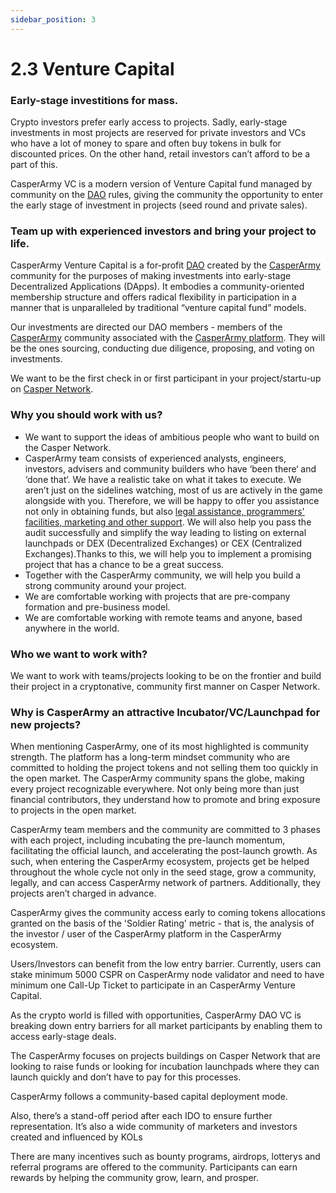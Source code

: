 ```yaml
---
sidebar_position: 3
---
```


# 2.3 Venture Capital

### Early-stage investitions for mass.

Crypto investors prefer early access to projects. Sadly, early-stage investments in most projects are reserved for private investors and VCs who have a lot of money to spare and often buy tokens in bulk for discounted prices. On the other hand, retail investors can’t afford to be a part of this.

CasperArmy VC is a modern version of Venture Capital fund managed  by community on the <a href="https://docs.casperarmy.org/docs/PRODUCTS%20AND%20SERVICES/2.2%20DAO">DAO</a> rules, giving the community the opportunity to enter the early stage of investment in projects (seed round and private sales).

### Team up with experienced investors and bring your project to life.

CasperArmy Venture Capital is a for-profit <a href="https://docs.casperarmy.org/docs/PRODUCTS%20AND%20SERVICES/2.2%20DAO">DAO</a> created by the <a href="https://docs.casperarmy.org/docs/what-is-casperarmy/1.1-Description">CasperArmy</a> community for the purposes of making investments into early-stage Decentralized Applications (DApps). It embodies a community-oriented membership structure and offers radical flexibility in participation in a manner that is unparalleled by traditional “venture capital fund” models.

Our investments are directed our DAO members - members of the <a href="https://docs.casperarmy.org/docs/what-is-casperarmy/1.1-Description">CasperArmy</a> community associated with the <a href="https://casper.army">CasperArmy platform</a>. They will be the ones sourcing, conducting due diligence, proposing, and voting on investments.

We want to be the first check in or first participant in your project/startu-up on <a href="https://casper.network">Casper Network</a>.

### Why you should work with us?

- We want to support the ideas of ambitious people who want to build on the Casper Network.
- CasperArmy team consists of experienced analysts, engineers, investors, advisers and community builders who have ‘been there‘ and ‘done that‘. We have a realistic take on what it takes to execute. We aren’t just on the sidelines watching, most of us are actively in the game alongside with you. Therefore, we will be happy to offer you assistance not only in obtaining funds, but also <a href="https://docs.casperarmy.org/docs/PRODUCTS%20AND%20SERVICES/2.5%20Development%20Assistance">legal assistance, programmers' facilities, marketing and other support</a>. We will also help you pass the audit successfully and simplify the way leading to listing on external launchpads or DEX (Decentralized Exchanges) or CEX (Centralized Exchanges).Thanks to this, we will help you to implement a promising project that has a chance to be a great success.
- Together with the CasperArmy community, we will help you build a strong community around your project.
- We are comfortable working with projects that are pre-company formation and pre-business model.
- We are comfortable working with remote teams and anyone, based anywhere in the world.

### Who we want to work with?

We want to work with teams/projects looking to be on the frontier and build their project in a cryptonative, community first manner on Casper Network.

### Why is CasperArmy an attractive Incubator/VC/Launchpad for new projects?

When mentioning CasperArmy, one of its most highlighted is community strength.
The platform has a long-term mindset community who are committed to holding the project tokens and not selling them too quickly in the open market.
The CasperArmy community spans the globe, making every project recognizable everywhere.
Not only being more than just financial contributors, they understand how to promote and bring exposure to projects in the open market.

CasperArmy team members and the community are committed to 3 phases with each project, including incubating the pre-launch momentum, facilitating the official launch, and accelerating the post-launch growth.
As such, when entering the CasperArmy ecosystem, projects get be helped throughout the whole cycle not only in the seed stage, grow a community, legally, and can access CasperArmy network of partners. Additionally, they projects aren’t charged in advance.

CasperArmy gives the community access early to coming tokens allocations granted on the basis of the 'Soldier Rating' metric - that is, the analysis of the investor / user of the CasperArmy platform in the CasperArmy ecosystem.

Users/Investors can benefit from the low entry barrier. Currently, users can stake minimum 5000 CSPR on CasperArmy node validator and need to have minimum one Call-Up Ticket to participate in an CasperArmy Venture Capital.

As the crypto world is filled with opportunities, CasperArmy DAO VC is breaking down entry barriers for all market participants by enabling them to access early-stage deals.

The CasperArmy focuses on projects buildings on Casper Network that are looking to raise funds or looking for incubation launchpads where they can launch quickly and don’t have to pay for this processes.

CasperArmy follows a community-based capital deployment mode.

Also, there’s a stand-off period after each IDO to ensure further representation. It’s also a wide community of marketers and investors created and influenced by KOLs

There are many incentives such as bounty programs, airdrops, lotterys and referral programs are offered to the community. Participants can earn rewards by helping the community grow, learn, and prosper.

